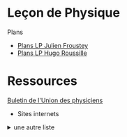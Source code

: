 # Leçon de Physique

Plans

- [Plans LP Julien Froustey](Plans_JF_2019.pdf) 
- [Plans LP Hugo Roussille](plans_lecon_physique.pdf) 

# Ressources

[Buletin de l'Union des physiciens](BUP/BUP.md) 

- Sites internets
<details>
  <summary>
    une autre liste
  </summary>


